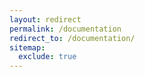 ```yaml
---
layout: redirect
permalink: /documentation
redirect_to: /documentation/
sitemap:
  exclude: true
---
```

